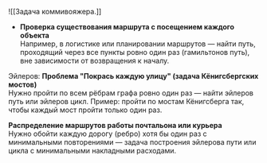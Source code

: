![[Задача коммивояжера.]]

- **Проверка существования маршрута с посещением каждого объекта**  
    Например, в логистике или планировании маршрутов — найти путь, проходящий через все пункты ровно один раз (гамильтонов путь), вне зависимости от возвращения к началу.


Эйлеров:
**Проблема "Покрась каждую улицу" (задача Кёнигсбергских мостов)**  
Нужно пройти по всем рёбрам графа ровно один раз — найти эйлеров путь или эйлеров цикл. Пример: пройти по мостам Кёнигсберга так, чтобы каждый мост пройти только один раз.

**Распределение маршрутов работы почтальона или курьера**  
Нужно обойти каждую дорогу (ребро) хотя бы один раз с минимальными повторениями — задача построения эйлерова пути или цикла с минимальными накладными расходами.